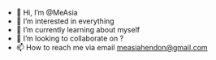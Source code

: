 - 👋 Hi, I’m @MeAsia
- 👀 I’m interested in everything 
- 🌱 I’m currently learning about myself 
- 💞️ I’m looking to collaborate on ?
- 📫 How to reach me via email measiahendon@gmail.com

<!---
MeAsia/MeAsia is a ✨ special ✨ repository because its `README.md` (this file) appears on your GitHub profile.
You can click the Preview link to take a look at your changes.
--->
